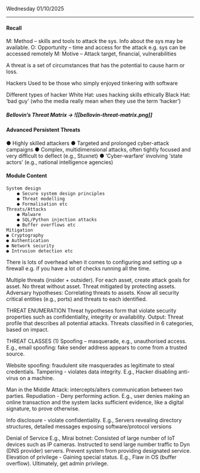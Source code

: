 Wednesday 01/10/2025

---
#### Recall
M: Method – skills and tools to attack the sys. Info about the sys may be available.
O: Opportunity – time and access for the attack e.g. sys can be accessed remotely
M: Motive – Attack target, financial, vulnerabilities

A threat is a set of circumstances that has the potential to cause harm or loss.

Hackers
	Used to be those who simply enjoyed tinkering with software
	
Different types of hacker
	White Hat: uses hacking skills ethically
	Black Hat: ‘bad guy’ (who the media really mean when they use the term ‘hacker’)

##### Bellovin’s Threat Matrix → ![[bellovin-threat-matrix.png]]
#### Advanced Persistent Threats
● Highly skilled attackers
● Targeted and prolonged cyber-attack campaigns
● Complex, multidimensional attacks, often tightly focused and very difficult to deflect (e.g., Stuxnet)
● ‘Cyber-warfare’ involving ‘state actors’ (e.g., national
intelligence agencies)
#### Module Content
	System design
		● Secure system design principles
		● Threat modelling
		● Formalisation etc
	Threats/Attacks
		● Malware
		● SQL/Python injection attacks
		● Buffer overflows etc
	Mitigation
	● Cryptography
	● Authentication
	● Network security
	● Intrusion detection etc

There is lots of overhead when it comes to configuring and setting up a firewall e.g. if you have a lot of checks running all the time.

 Multiple threats (insider + outsider).
For each asset, create attack goals for asset.
No threat without asset.
Threat mitigated by protecting assets.
Adversary hypotheses: Correlating threats to assets.
Know all security critical entities (e.g., ports) and threats to each identified.

THREAT ENUMERATION
Threat hypotheses form that violate security properties such as
confidentiality, integrity or availability.
Output: Threat profile that describes all potential attacks.
Threats classified in 6 categories, based on impact.

THREAT CLASSES (1)
Spoofing – masquerade, e.g., unauthorised access.
E.g., email spoofing: fake sender address appears to come from a trusted source.

Website spoofing: fraudulent site masquerades as legitimate to steal credentials.
Tampering - violates data integrity.
E.g., Hacker disabling anti-virus on a machine.

Man in the Middle Attack: intercepts/alters communication between two parties.
Repudiation - Deny performing action.
E.g., user denies making an online transaction and the system lacks sufficient evidence, like a digital signature, to prove otherwise.

Info disclosure - violate confidentiality.
E.g., Servers revealing directory structures, detailed messages exposing software/protocol versions

Denial of Service
E.g., Mirai botnet: Consisted of large number of IoT devices such as IP cameras.
Instructed to send large number traffic to Dyn (DNS provider) servers. Prevent system from providing designated service.
Elevation of privilege - Gaining special status.
E.g., Flaw in OS (buffer overflow). Ultimately, get admin privilege.
